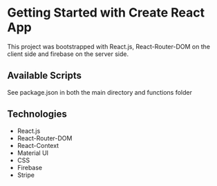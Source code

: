 # Getting Started with Create React App

This project was bootstrapped with React.js, React-Router-DOM on the client side and firebase on the server side.

## Available Scripts

See package.json in both the main directory and functions folder

## Technologies

- React.js
- React-Router-DOM
- React-Context
- Material UI
- CSS
- Firebase
- Stripe
